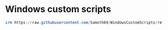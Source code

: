 # Windows custom scripts

```ps1
irm https://raw.githubusercontent.com/Samoth69/WindowsCustomScripts/refs/heads/main/ValorantChecklist.ps1 | iex
```